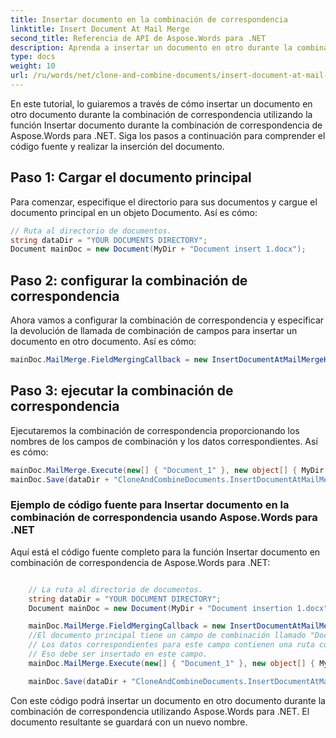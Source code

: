 ```yaml
---
title: Insertar documento en la combinación de correspondencia
linktitle: Insert Document At Mail Merge
second_title: Referencia de API de Aspose.Words para .NET
description: Aprenda a insertar un documento en otro durante la combinación de correspondencia usando Aspose.Words para .NET.
type: docs
weight: 10
url: /ru/words/net/clone-and-combine-documents/insert-document-at-mail-merge/
---
```


En este tutorial, lo guiaremos a través de cómo insertar un documento en otro documento durante la combinación de correspondencia utilizando la función Insertar documento durante la combinación de correspondencia de Aspose.Words para .NET. Siga los pasos a continuación para comprender el código fuente y realizar la inserción del documento.

## Paso 1: Cargar el documento principal

Para comenzar, especifique el directorio para sus documentos y cargue el documento principal en un objeto Documento. Así es cómo:

```csharp
// Ruta al directorio de documentos.
string dataDir = "YOUR DOCUMENTS DIRECTORY";
Document mainDoc = new Document(MyDir + "Document insert 1.docx");
```

## Paso 2: configurar la combinación de correspondencia

Ahora vamos a configurar la combinación de correspondencia y especificar la devolución de llamada de combinación de campos para insertar un documento en otro documento. Así es cómo:

```csharp
mainDoc.MailMerge.FieldMergingCallback = new InsertDocumentAtMailMergeHandler();
```

## Paso 3: ejecutar la combinación de correspondencia

Ejecutaremos la combinación de correspondencia proporcionando los nombres de los campos de combinación y los datos correspondientes. Así es cómo:

```csharp
mainDoc.MailMerge.Execute(new[] { "Document_1" }, new object[] { MyDir + "Document insertion 2.docx" });
mainDoc.Save(dataDir + "CloneAndCombineDocuments.InsertDocumentAtMailMerge.doc");
```

### Ejemplo de código fuente para Insertar documento en la combinación de correspondencia usando Aspose.Words para .NET

Aquí está el código fuente completo para la función Insertar documento en combinación de correspondencia de Aspose.Words para .NET:

```csharp

	// La ruta al directorio de documentos.
	string dataDir = "YOUR DOCUMENT DIRECTORY";
	Document mainDoc = new Document(MyDir + "Document insertion 1.docx");

	mainDoc.MailMerge.FieldMergingCallback = new InsertDocumentAtMailMergeHandler();
	//El documento principal tiene un campo de combinación llamado "Documento_1".
	// Los datos correspondientes para este campo contienen una ruta completa al documento.
	// Eso debe ser insertado en este campo.
	mainDoc.MailMerge.Execute(new[] { "Document_1" }, new object[] { MyDir + "Document insertion 2.docx" });

	mainDoc.Save(dataDir + "CloneAndCombineDocuments.InsertDocumentAtMailMerge.doc");

```

Con este código podrá insertar un documento en otro documento durante la combinación de correspondencia utilizando Aspose.Words para .NET. El documento resultante se guardará con un nuevo nombre.



